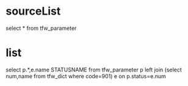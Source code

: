 sourceList
===
select * from tfw_parameter

list
===
select p.*,e.name STATUSNAME from tfw_parameter p left join (select num,name from tfw_dict where code=901) e on p.status=e.num 